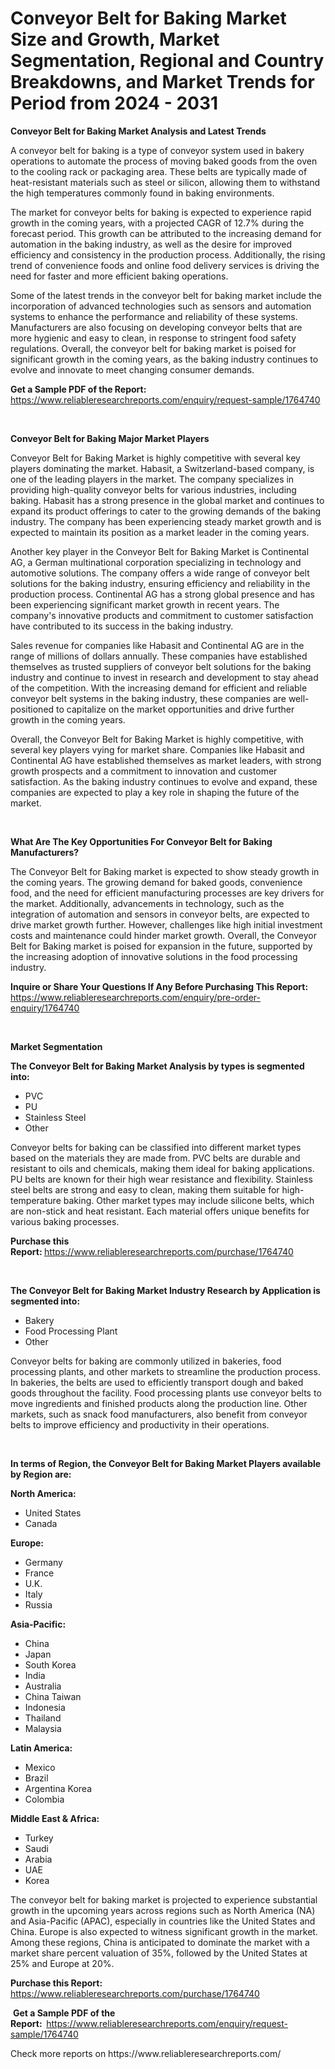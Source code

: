 <p><h1>Conveyor Belt for Baking Market Size and Growth, Market Segmentation, Regional and Country Breakdowns, and Market Trends for Period from 2024 -  2031</h1></p><p><strong>Conveyor Belt for Baking Market Analysis and Latest Trends</strong></p>
<p><p>A conveyor belt for baking is a type of conveyor system used in bakery operations to automate the process of moving baked goods from the oven to the cooling rack or packaging area. These belts are typically made of heat-resistant materials such as steel or silicon, allowing them to withstand the high temperatures commonly found in baking environments.</p><p>The market for conveyor belts for baking is expected to experience rapid growth in the coming years, with a projected CAGR of 12.7% during the forecast period. This growth can be attributed to the increasing demand for automation in the baking industry, as well as the desire for improved efficiency and consistency in the production process. Additionally, the rising trend of convenience foods and online food delivery services is driving the need for faster and more efficient baking operations.</p><p>Some of the latest trends in the conveyor belt for baking market include the incorporation of advanced technologies such as sensors and automation systems to enhance the performance and reliability of these systems. Manufacturers are also focusing on developing conveyor belts that are more hygienic and easy to clean, in response to stringent food safety regulations. Overall, the conveyor belt for baking market is poised for significant growth in the coming years, as the baking industry continues to evolve and innovate to meet changing consumer demands.</p></p>
<p><strong>Get a Sample PDF of the Report:&nbsp;</strong> <a href="https://www.reliableresearchreports.com/enquiry/request-sample/1764740">https://www.reliableresearchreports.com/enquiry/request-sample/1764740</a></p>
<p>&nbsp;</p>
<p><strong>Conveyor Belt for Baking Major Market Players</strong></p>
<p><p>Conveyor Belt for Baking Market is highly competitive with several key players dominating the market. Habasit, a Switzerland-based company, is one of the leading players in the market. The company specializes in providing high-quality conveyor belts for various industries, including baking. Habasit has a strong presence in the global market and continues to expand its product offerings to cater to the growing demands of the baking industry. The company has been experiencing steady market growth and is expected to maintain its position as a market leader in the coming years.</p><p>Another key player in the Conveyor Belt for Baking Market is Continental AG, a German multinational corporation specializing in technology and automotive solutions. The company offers a wide range of conveyor belt solutions for the baking industry, ensuring efficiency and reliability in the production process. Continental AG has a strong global presence and has been experiencing significant market growth in recent years. The company's innovative products and commitment to customer satisfaction have contributed to its success in the baking industry.</p><p>Sales revenue for companies like Habasit and Continental AG are in the range of millions of dollars annually. These companies have established themselves as trusted suppliers of conveyor belt solutions for the baking industry and continue to invest in research and development to stay ahead of the competition. With the increasing demand for efficient and reliable conveyor belt systems in the baking industry, these companies are well-positioned to capitalize on the market opportunities and drive further growth in the coming years.</p><p>Overall, the Conveyor Belt for Baking Market is highly competitive, with several key players vying for market share. Companies like Habasit and Continental AG have established themselves as market leaders, with strong growth prospects and a commitment to innovation and customer satisfaction. As the baking industry continues to evolve and expand, these companies are expected to play a key role in shaping the future of the market.</p></p>
<p>&nbsp;</p>
<p><strong>What Are The Key Opportunities For Conveyor Belt for Baking Manufacturers?</strong></p>
<p><p>The Conveyor Belt for Baking market is expected to show steady growth in the coming years. The growing demand for baked goods, convenience food, and the need for efficient manufacturing processes are key drivers for the market. Additionally, advancements in technology, such as the integration of automation and sensors in conveyor belts, are expected to drive market growth further. However, challenges like high initial investment costs and maintenance could hinder market growth. Overall, the Conveyor Belt for Baking market is poised for expansion in the future, supported by the increasing adoption of innovative solutions in the food processing industry.</p></p>
<p><strong>Inquire or Share Your Questions If Any Before Purchasing This Report:</strong> <a href="https://www.reliableresearchreports.com/enquiry/pre-order-enquiry/1764740">https://www.reliableresearchreports.com/enquiry/pre-order-enquiry/1764740</a></p>
<p>&nbsp;</p>
<p><strong>Market Segmentation</strong></p>
<p><strong>The Conveyor Belt for Baking Market Analysis by types is segmented into:</strong></p>
<p><ul><li>PVC</li><li>PU</li><li>Stainless Steel</li><li>Other</li></ul></p>
<p><p>Conveyor belts for baking can be classified into different market types based on the materials they are made from. PVC belts are durable and resistant to oils and chemicals, making them ideal for baking applications. PU belts are known for their high wear resistance and flexibility. Stainless steel belts are strong and easy to clean, making them suitable for high-temperature baking. Other market types may include silicone belts, which are non-stick and heat resistant. Each material offers unique benefits for various baking processes.</p></p>
<p><strong>Purchase this Report:&nbsp;</strong><a href="https://www.reliableresearchreports.com/purchase/1764740">https://www.reliableresearchreports.com/purchase/1764740</a></p>
<p>&nbsp;</p>
<p><strong>The Conveyor Belt for Baking Market Industry Research by Application is segmented into:</strong></p>
<p><ul><li>Bakery</li><li>Food Processing Plant</li><li>Other</li></ul></p>
<p><p>Conveyor belts for baking are commonly utilized in bakeries, food processing plants, and other markets to streamline the production process. In bakeries, the belts are used to efficiently transport dough and baked goods throughout the facility. Food processing plants use conveyor belts to move ingredients and finished products along the production line. Other markets, such as snack food manufacturers, also benefit from conveyor belts to improve efficiency and productivity in their operations.</p></p>
<p>&nbsp;</p>
<p><strong>In terms of Region, the Conveyor Belt for Baking Market Players available by Region are:</strong></p>
<p>
    <p> <strong> North America: </strong>
        <ul>
            <li>United States</li>
            <li>Canada</li>
        </ul>
        </p> 
    <p> <strong> Europe: </strong>
        <ul>
            <li>Germany</li>
            <li>France</li>
            <li>U.K.</li>
            <li>Italy</li>
            <li>Russia</li>
        </ul>
        </p> 
    <p> <strong> Asia-Pacific: </strong>
        <ul>
            <li>China</li>
            <li>Japan</li>
            <li>South Korea</li>
            <li>India</li>
            <li>Australia</li>
            <li>China Taiwan</li>
            <li>Indonesia</li>
            <li>Thailand</li>
            <li>Malaysia</li>
        </ul>
        </p> 
    <p> <strong> Latin America: </strong>
        <ul>
            <li>Mexico</li>
            <li>Brazil</li>
            <li>Argentina Korea</li>
            <li>Colombia</li>
        </ul>
        </p> 
    <p> <strong> Middle East & Africa: </strong>
        <ul>
            <li>Turkey</li>
            <li>Saudi</li>
            <li>Arabia</li>
            <li>UAE</li>
            <li>Korea</li>
        </ul>
    </p>
    </p>
<p><p>The conveyor belt for baking market is projected to experience substantial growth in the upcoming years across regions such as North America (NA) and Asia-Pacific (APAC), especially in countries like the United States and China. Europe is also expected to witness significant growth in the market. Among these regions, China is anticipated to dominate the market with a market share percent valuation of 35%, followed by the United States at 25% and Europe at 20%.</p></p>
<p><strong>Purchase this Report: </strong><a href="https://www.reliableresearchreports.com/purchase/1764740">https://www.reliableresearchreports.com/purchase/1764740</a></p>
<p>&nbsp;<strong>Get a Sample PDF of the Report:&nbsp;&nbsp;</strong><a href="https://www.reliableresearchreports.com/enquiry/request-sample/1764740">https://www.reliableresearchreports.com/enquiry/request-sample/1764740</a></p>
<p><strong></strong></p>
<p>Check more reports on https://www.reliableresearchreports.com/</p>